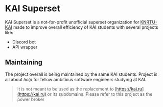 # KAI Superset

KAI Superset is a not-for-profit unofficial superset organization for [KNRTU-KAI](https://kai.ru) made to improve overall efficiency of KAI students with several projects like:
- Discord bot
- API wrapper

## Maintaining

The project overall is being maintained by the same KAI students. Project is all about *help* for fellow ambitious software engineers studying at KAI.

> It is not meant to be used as the replacement to [https://kai.ru](https://kai.ru) or its subdomains. Please refer to this project as the power broker
